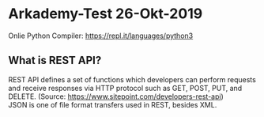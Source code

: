 # Arkademy-Test 26-Okt-2019

Onlie Python Compiler: https://repl.it/languages/python3<br>

## What is REST API?
REST API defines a set of functions which developers can perform requests and receive responses via HTTP protocol such as GET, POST, PUT, and DELETE. (Source: https://www.sitepoint.com/developers-rest-api)<br>
JSON is one of file format transfers used in REST, besides XML.<br>